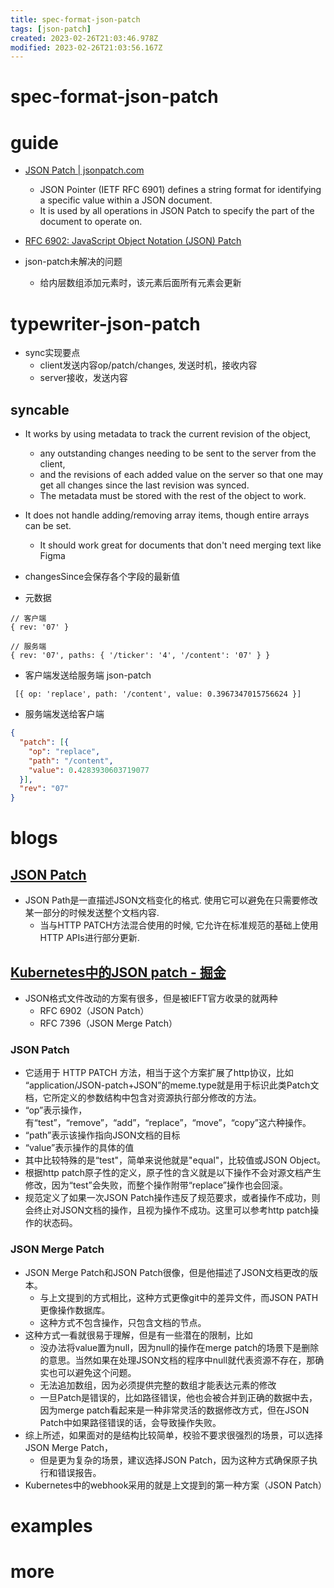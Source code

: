 ```yaml
---
title: spec-format-json-patch
tags: [json-patch]
created: 2023-02-26T21:03:46.978Z
modified: 2023-02-26T21:03:56.167Z
---
```


# spec-format-json-patch

# guide
- [JSON Patch | jsonpatch.com](https://jsonpatch.com/)
  - JSON Pointer (IETF RFC 6901) defines a string format for identifying a specific value within a JSON document. 
  - It is used by all operations in JSON Patch to specify the part of the document to operate on.

- [RFC 6902: JavaScript Object Notation (JSON) Patch](https://www.rfc-editor.org/rfc/rfc6902)

- json-patch未解决的问题
  - 给内层数组添加元素时，该元素后面所有元素会更新
# typewriter-json-patch
- sync实现要点
  - client发送内容op/patch/changes, 发送时机，接收内容
  - server接收，发送内容

## syncable

- It works by using metadata to track the current revision of the object, 
  - any outstanding changes needing to be sent to the server from the client, 
  - and the revisions of each added value on the server so that one may get all changes since the last revision was synced.
  - The metadata must be stored with the rest of the object to work.

- It does not handle adding/removing array items, though entire arrays can be set. 
  - It should work great for documents that don't need merging text like Figma 

- changesSince会保存各个字段的最新值

- 元数据

```JS
// 客户端
{ rev: '07' }

// 服务端
{ rev: '07', paths: { '/ticker': '4', '/content': '07' } }
```

- 客户端发送给服务端 json-patch

```JS
 [{ op: 'replace', path: '/content', value: 0.3967347015756624 }]
```

- 服务端发送给客户端

```JSON
{
  "patch": [{
    "op": "replace",
    "path": "/content",
    "value": 0.4283930603719077
  }],
  "rev": "07"
}
```

# blogs

## [JSON Patch](https://atbug.com/json-patch/)

- JSON Path是一直描述JSON文档变化的格式. 使用它可以避免在只需要修改某一部分的时候发送整个文档内容. 
  - 当与HTTP PATCH方法混合使用的时候, 它允许在标准规范的基础上使用HTTP APIs进行部分更新.

## [Kubernetes中的JSON patch - 掘金](https://juejin.cn/post/6993618347904466957)

- JSON格式文件改动的方案有很多，但是被IEFT官方收录的就两种
  - RFC 6902（JSON Patch）
  - RFC 7396（JSON Merge Patch）

### JSON Patch

- 它适用于 HTTP PATCH 方法，相当于这个方案扩展了http协议，比如 “application/JSON-patch+JSON”的meme.type就是用于标识此类Patch文档，它所定义的参数结构中包含对资源执行部分修改的方法。
- “op”表示操作，有“test”，“remove”，“add”，“replace”，“move”，“copy”这六种操作。
- “path”表示该操作指向JSON文档的目标
- “value”表示操作的具体的值
- 其中比较特殊的是“test"，简单来说他就是"equal"，比较值或JSON Object。
- 根据http patch原子性的定义，原子性的含义就是以下操作不会对源文档产生修改，因为“test”会失败，而整个操作附带“replace”操作也会回滚。
- 规范定义了如果一次JSON Patch操作违反了规范要求，或者操作不成功，则会终止对JSON文档的操作，且视为操作不成功。这里可以参考http patch操作的状态码。

### JSON Merge Patch

- JSON Merge Patch和JSON Patch很像，但是他描述了JSON文档更改的版本。
  - 与上文提到的方式相比，这种方式更像git中的差异文件，而JSON PATH更像操作数据库。
  - 这种方式不包含操作，只包含文档的节点。
- 这种方式一看就很易于理解，但是有一些潜在的限制，比如
  - 没办法将value置为null，因为null的操作在merge patch的场景下是删除的意思。当然如果在处理JSON文档的程序中null就代表资源不存在，那确实也可以避免这个问题。
  - 无法追加数组，因为必须提供完整的数组才能表达元素的修改
  - 一旦Patch是错误的，比如路径错误，他也会被合并到正确的数据中去，因为merge patch看起来是一种非常灵活的数据修改方式，但在JSON Patch中如果路径错误的话，会导致操作失败。
- 综上所述，如果面对的是结构比较简单，校验不要求很强烈的场景，可以选择JSON Merge Patch，
  - 但是更为复杂的场景，建议选择JSON Patch，因为这种方式确保原子执行和错误报告。
- Kubernetes中的webhook采用的就是上文提到的第一种方案（JSON Patch）
# examples

# more
